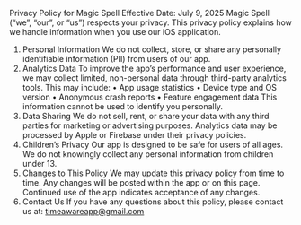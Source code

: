Privacy Policy for Magic Spell
Effective Date: July 9, 2025
Magic Spell (“we”, “our”, or “us”) respects your privacy. 
This privacy policy explains how we handle information when you use our iOS application.
1. Personal Information
We do not collect, store, or share any personally identifiable information (PII) from users of our app.
2. Analytics Data
To improve the app’s performance and user experience, we may collect limited, non-personal data through third-party analytics tools. This may include:
	•	App usage statistics
	•	Device type and OS version
	•	Anonymous crash reports
	•	Feature engagement data
This information cannot be used to identify you personally.
3. Data Sharing
We do not sell, rent, or share your data with any third parties for marketing or advertising purposes. Analytics data may be processed by Apple or Firebase under their privacy policies.
4. Children’s Privacy
Our app is designed to be safe for users of all ages. We do not knowingly collect any personal information from children under 13.
5. Changes to This Policy
We may update this privacy policy from time to time. Any changes will be posted within the app or on this page. Continued use of the app indicates acceptance of any changes.
6. Contact Us
If you have any questions about this policy, please contact us at:  timeawareapp@gmail.com
